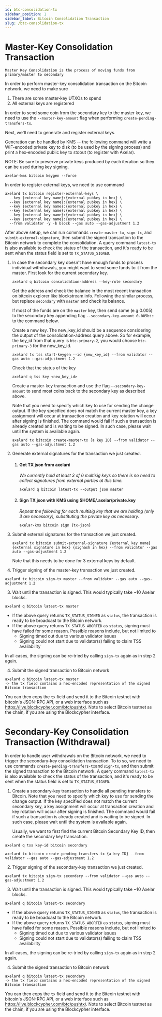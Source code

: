 ```yaml
---
id: btc-consolidation-tx
sidebar_position: 1
sidebar_label: Bitcoin Consolidation Transaction
slug: /btc-consolidation-tx
---
```

# Master-Key Consolidation Transaction

```
Master Key Consolidation is the process of moving funds from primary/master to secondary
```

In order to perform master-key consolidation transaction on the Bitcoin network, we need to make sure

1. There are some master-key UTXOs to spend
2. All external keys are registered

In order to send some coin from the secondary key to the master key, we need to use the `--master-key-amount` flag when
performing `create-pending-transfers-tx`.

Next, we'll need to generate and register external keys.

Generation can be handled by KMS -- the following command will write a WIF-encoded private key to disk (to be used by
the signing process) and print a hex-encoded public key to stdout (to register with Axelar).

NOTE: Be sure to preserve private keys produced by each iteration so they can be used during key signing.

```
axelar-kms bitcoin keygen --force
```

In order to register external keys, we need to use command

```
axelard tx bitcoin register-external-keys \
  --key {external key name}:{external pubkey in hex} \
  --key {external key name}:{external pubkey in hex} \
  --key {external key name}:{external pubkey in hex} \
  --key {external key name}:{external pubkey in hex} \
  --key {external key name}:{external pubkey in hex} \
  --key {external key name}:{external pubkey in hex} \
  --from validator -y -b block --gas auto --gas-adjustment 1.2
```

After above setup, we can run commands `create-master-tx`, `sign-tx`, and `submit-external-signature`, then submit the
signed transaction to the Bitcoin network to complete the consolidation. A query command `latest-tx` is also available
to check the status of the transaction, and it's ready to be sent when the status field is set to `TX_STATUS_SIGNED`.

1. In case the secondary key doesn't have enough funds to process individual withdrawals, you might want to send some funds to it from the master. First look for the current secondary key.
   ```
   axelard q bitcoin consolidation-address --key-role secondary
   ```

   Get the address and check the balance in the most recent transaction on bitcoin explorer like blockstream.info.
   Following the similar process, but replace `secondary` with `master` and check its balance. 

   If most of the funds are on the `master` key, then send some (e.g 0.005) to the secondary key appending flag `--secondary-key-amount 0.005btc` to the command below. 

   Create a new key. The new_key_id should be a sequence considering the output of the consolidation-address query above. So for example, the key_id from that query is `btc-primary-2`, you would choose `btc-primary-3` for the new_key_id.

   ```
   axelard tx tss start-keygen --id {new_key_id} --from validator --gas auto --gas-adjustment 1.2
   ```

   Check that the status of the key
   ```
   axelard q tss key <new_key_id>
   ```

   Create a master-key transaction and use the flag  `--secondary-key-amount` to send most coins back to the
   secondary key as described above.

   Note that you need to specify which key to use for sending the change output. If the key specified
   does not match the current master key, a key assignment will occur at transaction creation and key rotation will
   occur after signing is finished. The command would fail if such a transaction is already created and is waiting to be
   signed. In such case, please wait until the system is available again.
    ```
    axelard tx bitcoin create-master-tx {a key ID} --from validator --gas auto --gas-adjustment 1.2
    ```
2. Generate external signatures for the transaction we just created.

    1. #### Get TX json from axelard
       _We currently hold at least 3 of 6 multisig keys so there is no need to collect signatures from external parties
       at this time._
       ```
       axelard q bitcoin latest-tx --output json master
       ```

    2. #### Sign TX json with KMS using $HOME/.axelar/private.key
       _Repeat the following for each multisig key that we are holding (only 3 are necessary), substituting the private
       key as necessary._

       ```
       axelar-kms bitcoin sign {tx-json}
       ```
4. Submit external signatures for the transaction we just created.
    ```
    axelard tx bitcoin submit-external-signature {external key name} {external signature in hex} {sighash in hex} --from validator --gas auto --gas-adjustment 1.2
    ```
   Note that this needs to be done for 3 external keys by default.

5. Trigger signing of the master-key transaction we just created.

  ```
  axelard tx bitcoin sign-tx master --from validator --gas auto --gas-adjustment 1.2
  ```

3. Wait until the transaction is signed. This would typically take ~10 Axelar blocks.

  ```
  axelard q bitcoin latest-tx master
  ```

- If the above query returns `TX_STATUS_SIGNED` as `status`, the transaction is ready to be broadcast to the Bitcoin
  network.
- If the above query returns `TX_STATUS_ABORTED` as `status`, signing must have failed for some reason. Possible reasons
  include, but not limited to
    - Signing timed out due to various validator issues
    - Signing could not start due to validator(s) failing to claim TSS availability

In all cases, the signing can be re-tried by calling `sign-tx` again as in step 2 again.

4. Submit the signed transaction to Bitcoin network

  ```
  axelard q bitcoin latest-tx master
  -> the tx field contains a hex-encoded representation of the signed Bitcoin transaction
  ```

You can then copy the `tx` field and send it to the Bitcoin testnet with bitcoin's JSON-RPC API, or a web interface such
as https://live.blockcypher.com/btc/pushtx/. Note to select Bitcoin testnet as the chain, if you are using the
Blockcypher interface.

# Secondary-Key Consolidation Transaction (Withdrawal)

In order to handle user withdrawals on the Bitcoin network, we need to trigger the secondary-key consolidation
transaction. To to so, we need to use commands `create-pending-transfers-tx`and `sign-tx`, and then submit the signed
transaction to the Bitcoin network. A query command `latest-tx` is also available to check the status of the
transaction, and it's ready to be sent when the status field is set to `TX_STATUS_SIGNED`.

1. Create a secondary-key transaction to handle all pending transfers to Bitcoin. Note that you need to specify which
   key to use for sending the change output. If the key specified does not match the current secondary key, a key
   assignment will occur at transaction creation and key rotation will occur after signing is finished. The command
   would fail if such a transaction is already created and is waiting to be signed. In such case, please wait until the
   system is available again.

   Usually, we want to first find the current Bitcoin Secondary Key ID, then create the secondary key transaction.

  ```
  axelard q tss key-id bitcoin secondary
  ```

  ```
  axelard tx bitcoin create-pending-transfers-tx {a key ID} --from validator --gas auto --gas-adjustment 1.2
  ```

2. Trigger signing of the secondary-key transaction we just created.

  ```
  axelard tx bitcoin sign-tx secondary --from validator --gas auto --gas-adjustment 1.2
  ```

3. Wait until the transaction is signed. This would typically take ~10 Axelar blocks.

  ```
  axelard q bitcoin latest-tx secondary
  ```

- If the above query returns `TX_STATUS_SIGNED` as `status`, the transaction is ready to be broadcast to the Bitcoin
  network.
- If the above query returns `TX_STATUS_ABORTED` as `status`, signing must have failed for some reason. Possible reasons
  include, but not limited to
    - Signing timed out due to various validator issues
    - Signing could not start due to validator(s) failing to claim TSS availability

In all cases, the signing can be re-tried by calling `sign-tx` again as in step 2 again.

4. Submit the signed transaction to Bitcoin network

  ```
  axelard q bitcoin latest-tx secondary
  -> the tx field contains a hex-encoded representation of the signed Bitcoin transaction
  ```

You can then copy the `tx` field and send it to the Bitcoin testnet with bitcoin's JSON-RPC API, or a web interface such
as https://live.blockcypher.com/btc/pushtx/. Note to select Bitcoin testnet as the chain, if you are using the
Blockcypher interface.
